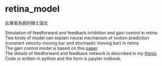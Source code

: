 # retina_model
此專案為我的碩士論文



Simulation of feedforward and feedback inhibition and gain control in retina <br> 
Two kinds of model can explain neural mechanism of motion prediction (constant velocity moving bar and stochastic moving bar) in retina  <br> 
The gain control model is based on this [paper](https://www.nature.com/articles/18678) <br>
The details of feedforward and feedback network is described in my [thesis](https://drive.google.com/file/d/1fvfjI5-MXvPIgsAYZ3Z8eDEjvK9aB702/view?usp=sharing) <br>
Code is written in python  and the form is jupyter notbook. <br> 


